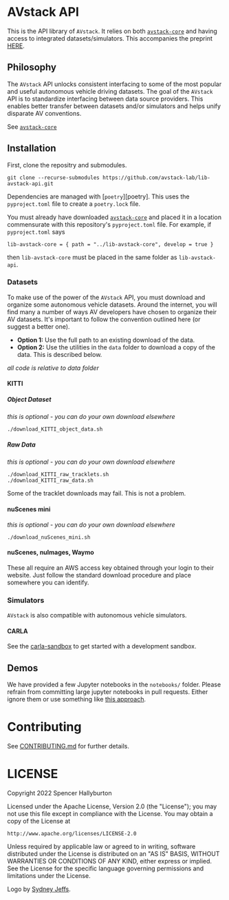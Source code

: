 # AVstack API

This is the API library of `AVstack`.  It relies on both [`avstack-core`][avstack-core] and having access to integrated datasets/simulators. This accompanies the preprint [HERE][avstack-preprint].

## Philosophy

The `AVstack` API unlocks consistent interfacing to some of the most popular and useful autonomous vehicle driving datasets. The goal of the `AVstack` API is to standardize interfacing between data source providers. This enables better transfer between datasets and/or simulators and helps unify disparate AV conventions.

See [`avstack-core`][avstack-core]

## Installation

First, clone the repositry and submodules.
```
git clone --recurse-submodules https://github.com/avstack-lab/lib-avstack-api.git 
```
Dependencies are managed with [`poetry`][poetry]. This uses the `pyproject.toml` file to create a `poetry.lock` file. 

You must already have downloaded [`avstack-core`][avstack-core] and placed it in a location commensurate with this repository's `pyproject.toml` file. For example, if `pyproject.toml` says 
```
lib-avstack-core = { path = "../lib-avstack-core", develop = true }
```
then `lib-avstack-core` must be placed in the same folder as `lib-avstack-api`. 

### Datasets

To make use of the power of the `AVstack` API, you must download and organize some autonomous vehicle datasets. Around the internet, you will find many a number of ways AV developers have chosen to organize their AV datasets. It's important to follow the convention outlined here (or suggest a better one). 

- **Option 1:** Use the full path to an existing download of the data.
- **Option 2:** Use the utilities in the `data` folder to download a copy of the data. This is described below.

*all code is relative to data folder*

#### KITTI

##### Object Dataset
*this is optional - you can do your own download elsewhere*
```
./download_KITTI_object_data.sh
```

##### Raw Data
*this is optional - you can do your own download elsewhere*
```
./download_KITTI_raw_tracklets.sh
./download_KITTI_raw_data.sh
```
Some of the tracklet downloads may fail. This is not a problem.

#### nuScenes mini
*this is optional - you can do your own download elsewhere*
```
./download_nuScenes_mini.sh
```

#### nuScenes, nuImages, Waymo
These all require an AWS access key obtained through your login to their website. Just follow the standard download procedure and place somewhere you can identify. 

### Simulators

`AVstack` is also compatible with autonomous vehicle simulators.

#### CARLA

See the [carla-sandbox][carla-sandbox] to get started with a development sandbox.

## Demos

We have provided a few Jupyter notebooks in the `notebooks/` folder. Please refrain from committing large jupyter notebooks in pull requests. Either ignore them or use something like [this approach](https://zhauniarovich.com/post/2020/2020-10-clearing-jupyter-output-p2/).

# Contributing

See [CONTRIBUTING.md](https://github.com/avstack-lab/lib-avstack-core/CONTRIBUTING.md) for further details.

# LICENSE

Copyright 2022 Spencer Hallyburton

Licensed under the Apache License, Version 2.0 (the "License");
you may not use this file except in compliance with the License.
You may obtain a copy of the License at

    http://www.apache.org/licenses/LICENSE-2.0

Unless required by applicable law or agreed to in writing, software
distributed under the License is distributed on an "AS IS" BASIS,
WITHOUT WARRANTIES OR CONDITIONS OF ANY KIND, either express or implied.
See the License for the specific language governing permissions and
limitations under the License.

Logo by [Sydney Jeffs](https://twitter.com/sydney_jeffs).




[avstack-core]: https://github.com/avstack-lab/lib-avstack-core
[avstack-preprint]: todo
[carla-sandbox]: https://github.com/avstack-lab/carla-sandbox
